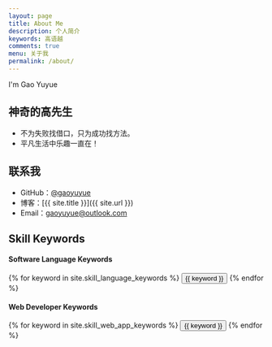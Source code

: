 ```yaml
---
layout: page
title: About Me
description: 个人简介
keywords: 高语越
comments: true
menu: 关于我
permalink: /about/
---
```


I'm Gao Yuyue


## 神奇的高先生

* 不为失败找借口，只为成功找方法。
* 平凡生活中乐趣一直在！

## 联系我

* GitHub：[@gaoyuyue](https://github.com/gaoyuyue)
* 博客：[{{ site.title }}]({{ site.url }})
* Email：gaoyuyue@outlook.com

## Skill Keywords

#### Software Language Keywords
<div class="btn-inline">
    {% for keyword in site.skill_language_keywords %}
    <button class="btn btn-outline" type="button">{{ keyword }}</button>
    {% endfor %}
</div>

#### Web Developer Keywords
<div class="btn-inline">
    {% for keyword in site.skill_web_app_keywords %}
    <button class="btn btn-outline" type="button">{{ keyword }}</button>
    {% endfor %}
</div>
